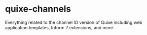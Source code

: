 # quixe-channels
Everything related to the channel IO version of Quixe including web application templates, Inform 7 extensions, and more.
